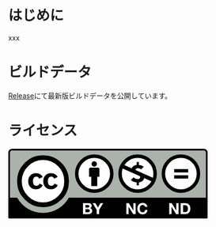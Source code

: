 # はじめに
xxx

# ビルドデータ
[Release](./releases)にて最新版ビルドデータを公開しています。

# ライセンス
[![CC BY-NC-ND](./cc-by-nc-nd.png)](https://creativecommons.org/licenses/by-nc-nd/4.0/deed.ja)
